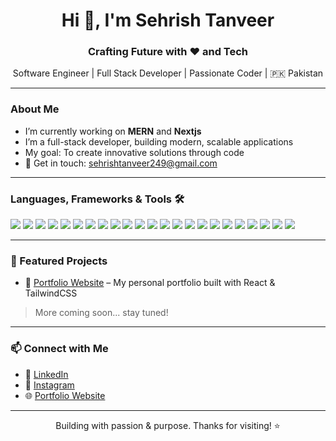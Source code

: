 <h1 align="center">Hi 👋, I'm Sehrish Tanveer</h1>
<h3 align="center">Crafting Future with ❤️ and Tech</h3>

<p align="center">
  Software Engineer | Full Stack Developer | Passionate Coder | 🇵🇰 Pakistan
</p>

---

### About Me

- I’m currently working on **MERN** and **Nextjs**
- I’m a full-stack developer, building modern, scalable applications
- My goal: To create innovative solutions through code
- 📩 Get in touch: [sehrishtanveer249@gmail.com](mailto:sehrishtanveer249@gmail.com)

---

### Languages, Frameworks & Tools 🛠

<p align="left">
  <img src="https://img.shields.io/badge/JavaScript-F7DF1E?style=flat&logo=javascript&logoColor=black" />
  <img src="https://img.shields.io/badge/React-20232A?style=flat&logo=react&logoColor=61DAFB" />
  <img src="https://img.shields.io/badge/Next.js-000000?style=flat&logo=nextdotjs&logoColor=white" />
  <img src="https://img.shields.io/badge/C++-00599C?style=flat&logo=cplusplus&logoColor=white" />
  <img src="https://img.shields.io/badge/C#-239120?style=flat&logo=csharp&logoColor=white" />
  <img src="https://img.shields.io/badge/Java-007396?style=flat&logo=java&logoColor=white" />
  <img src="https://img.shields.io/badge/GitHub-181717?style=flat&logo=github&logoColor=white" />
  <img src="https://img.shields.io/badge/Visual%20Studio%20Code-007ACC?style=flat&logo=visualstudiocode&logoColor=white" />
  <img src="https://img.shields.io/badge/TailwindCSS-38B2AC?style=flat&logo=tailwind-css&logoColor=white" />
  <img src="https://img.shields.io/badge/Bootstrap-563D7C?style=flat&logo=bootstrap&logoColor=white" />
  <img src="https://img.shields.io/badge/Node.js-339933?style=flat&logo=nodedotjs&logoColor=white" />
  <img src="https://img.shields.io/badge/Express-000000?style=flat&logo=express&logoColor=white" />
  <img src="https://img.shields.io/badge/MongoDB-47A248?style=flat&logo=mongodb&logoColor=white" />
  <img src="https://img.shields.io/badge/PostgreSQL-4169E1?style=flat&logo=postgresql&logoColor=white" />
  <img src="https://img.shields.io/badge/Python-3776AB?style=flat&logo=python&logoColor=white" />
  <img src="https://img.shields.io/badge/Postman-FF6C37?style=flat&logo=postman&logoColor=white" />
  <img src="https://img.shields.io/badge/Framer%20Motion-00D8FF?style=flat&logo=framer&logoColor=white" />
  <img src="https://img.shields.io/badge/Figma-F24E1E?style=flat&logo=figma&logoColor=white" />
  <img src="https://img.shields.io/badge/Git-FF1493?style=flat&logo=git&logoColor=white" />
  <img src="https://img.shields.io/badge/jQuery-0769AD?style=flat&logo=jquery&logoColor=white" />
  <img src="https://img.shields.io/badge/Material%20UI-0081CB?style=flat&logo=mui&logoColor=white" />
  <img src="https://img.shields.io/badge/HTML5-E34F26?style=flat&logo=html5&logoColor=white" />
  <img src="https://img.shields.io/badge/CSS3-1572B6?style=flat&logo=css3&logoColor=white" />
</p>

---

### 📌 Featured Projects

- 🎯 [Portfolio Website](https://your-portfolio-link.com) – My personal portfolio built with React & TailwindCSS  

> More coming soon... stay tuned!

---

### 📫 Connect with Me

- 🔗 [LinkedIn](https://www.linkedin.com/in/sehrish-tanveer-500283279)
- 📸 [Instagram](https://www.instagram.com/yourinstalink)
- 🌐 [Portfolio Website](https://your-portfolio-link.com)

---

<p align="center">Building with passion & purpose. Thanks for visiting! ⭐</p>

